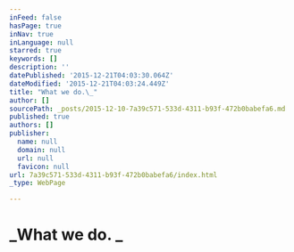 ```yaml
---
inFeed: false
hasPage: true
inNav: true
inLanguage: null
starred: true
keywords: []
description: ''
datePublished: '2015-12-21T04:03:30.064Z'
dateModified: '2015-12-21T04:03:24.449Z'
title: "What we do.\_"
author: []
sourcePath: _posts/2015-12-10-7a39c571-533d-4311-b93f-472b0babefa6.md
published: true
authors: []
publisher:
  name: null
  domain: null
  url: null
  favicon: null
url: 7a39c571-533d-4311-b93f-472b0babefa6/index.html
_type: WebPage

---
```

# **_What we do. _**